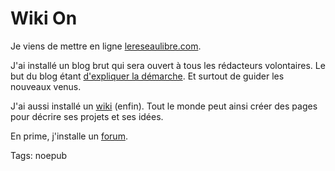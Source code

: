 # Wiki On

Je viens de mettre en ligne [lereseaulibre.com](http://www.lereseaulibre.com/).

J'ai installé un blog brut qui sera ouvert à tous les rédacteurs volontaires. Le but du blog étant [d'expliquer la démarche](http://blog.tcrouzet.com/2007/05/07/le-reseau-libre/). Et surtout de guider les nouveaux venus.

J'ai aussi installé un [wiki](http://www.lereseaulibre.com/wiki) (enfin). Tout le monde peut ainsi créer des pages pour décrire ses projets et ses idées.

En prime, j'installe un [forum](http://www.lereseaulibre.com/forum/).

Tags: noepub